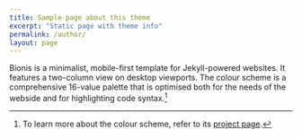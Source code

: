 ```yaml
---
title: Sample page about this theme
excerpt: "Static page with theme info"
permalink: /author/
layout: page
---
```

Bionis is a minimalist, mobile-first template for Jekyll-powered websites. It features a two-column view on desktop viewports. The colour scheme is a comprehensive 16-value palette that is optimised both for the needs of the webside and for highlighting code syntax.[^BionisLink]

[^BionisLink]: To learn more about the colour scheme, refer to its [project page](http://www.protesilaos.com/bionis).
